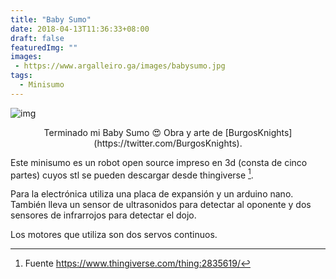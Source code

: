 ```yaml
---
title: "Baby Sumo"
date: 2018-04-13T11:36:33+08:00
draft: false
featuredImg: ""
images:
 - https://www.argalleiro.ga/images/babysumo.jpg
tags: 
  - Minisumo
---
```


![img](https://www.argalleiro.ga/images/babysumo.jpg)

<center>
Terminado mi Baby Sumo 😍 Obra y arte de [BurgosKnights](https://twitter.com/BurgosKnights).
</center>


Este minisumo es un robot open source impreso en 3d (consta de cinco partes) cuyos stl se pueden descargar desde thingiverse [^1]. 

Para la electrónica utiliza una placa de expansión y un arduino nano. También lleva un sensor de ultrasonidos para detectar al oponente y dos sensores de infrarrojos para detectar el dojo. 

Los motores que utiliza son dos servos continuos.


[^1]: Fuente https://www.thingiverse.com/thing:2835619/
